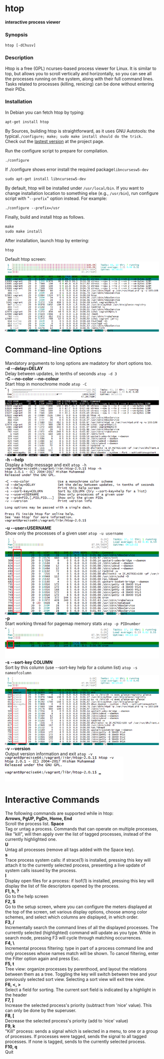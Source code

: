 # htop
__interactive process viewer__
### Synopsis
```vim
htop [-dChusv]
```
### Description
Htop is a free (GPL) ncurses-based process viewer for Linux. It is similar to top, but allows you to scroll vertically and horizontally, so you can see all the processes running on the system, along with their full command lines. Tasks related to processes (killing, renicing) can be done without entering their PIDs.

### Installation
In Debian you can fetch htop by typing:

```vim
apt-get install htop 
```
By Sources, building htop is straightforward, as it uses GNU Autotools: the typical``./configure; make; sudo make install should do the trick.``  
Check out the [lastest version](http://hisham.hm/htop/releases) at the project page.  

Run the configure script to prepare for compilation.
```vim
./configure
```
If ./configure shows error install the required package``libncursesw5-dev``
```vim
sudo apt-get install libncursesw5-dev
```
By default, htop will be installed under ``/usr/local/bin``. If you want to change installation location to something else (e.g., ``/usr/bin``), run configure script with "``--prefix``" option instead. For example:
```vim
./configure --prefix=/usr 
```
Finally, build and install htop as follows.
```vim
make
sudo make install
```
After installation, launch htop by entering:
``` 
htop
```
Default htop screen:
![Default screen](/htopImages/screenshot_01.png)  

# Command-line Options

Mandatory arguments to long options are madatory for short options too.  
__-d --delay=DELAY__  
Delay between updates, in tenths of seconds ``atop -d 3``  
__-C --no-color --no-colour__  
Start htop in monochrome mode ``atop -C``  
![No color](/htopImages/screenshot_02.png)  
__-h --help__  
Display a help message and exit ``atop -h``  
![Help](/htopImages/screenshot_03.png)  
__-u --user=USERNAME__  
Show only the processes of a given user ``atop -u username``  
![Username](/htopImages/screenshot_04.png)  
__-p__  
Start working thread for pagemap memory stats ``atop -p PIDnumber``  
![PID number](/htopImages/screenshot_05.png)  
__-s --sort-key COLUMN__  
Sort by this column (use --sort-key help for a column list) ``atop -s nameofcolumn``  
![Sort](/htopImages/screenshot_06.png)  
__-v --version__  
Output version information and exit  ``atop -v``  
![Version](/htopImages/screenshot_07.png)  

# Interactive Commands
The following commands are supported while in htop:  
__Arrows, PgUP, PgDn, Home, End__  
Scroll the process list.
__Space__  
Tag or untag a process. Commands that can operate on multiple processes, like "kill", will then apply over the list of tagged processes, instead of the currently highlighted one.  
__U__  
Untag all processes (remove all tags added with the Space key).  
__s__  
Trace process system calls: if strace(1) is installed, pressing this key will attach it to the currently selected process, presenting a live update of system calls issued by the process.  
__l__  
Display open files for a process: if lsof(1) is installed, pressing this key will display the list of file descriptors opened by the process.  
__F1, h, ?__  
Go to the help screen  
__F2, S__  
Go to the setup screen, where you can configure the meters displayed at the top of the screen, set various display options, choose among color schemes, and select which columns are displayed, in which order.  
__F3, /__  
Incrementally search the command lines of all the displayed processes. The currently selected (highlighted) command will update as you type. While in search mode, pressing F3 will cycle through matching occurrences.  
__F4, \\__  
Incremental process filtering: type in part of a process command line and only processes whose names match will be shown. To cancel filtering, enter the Filter option again and press Esc.  
__F5, t__  
Tree view: organize processes by parenthood, and layout the relations between them as a tree. Toggling the key will switch between tree and your previously selected sort view. Selecting a sort view will exit tree view.  
__F6, <, >__  
Select a field for sorting. The current sort field is indicated by a highlight in the header  
__F7, ]__  
Increase the selected process's priority (subtract from 'nice' value). This can only be done by the superuser.  
__F8, [__  
Decrease the selected process's priority (add to 'nice' value)  
__F9, k__  
"Kill" process: sends a signal which is selected in a menu, to one or a group of processes. If processes were tagged, sends the signal to all tagged processes. If none is tagged, sends to the currently selected process.  
__F10, q__  
Quit  
